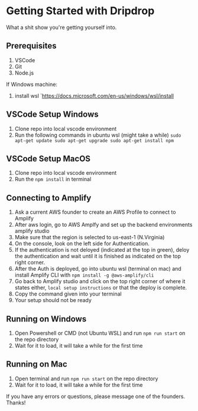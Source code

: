 # Getting Started with Dripdrop
What a shit show you're getting yourself into.

## Prerequisites
1. VSCode
2. Git
3. Node.js

If Windows machine:
1. install wsl `https://docs.microsoft.com/en-us/windows/wsl/install

## VSCode Setup Windows
1. Clone repo into local vscode environment
2. Run the following commands in ubuntu wsl (might take a while)
`
sudo apt-get update
sudo apt-get upgrade
sudo apt-get install npm
`

## VSCode Setup MacOS
1. Clone repo into local vscode environment
2. Run the `npm install` in terminal

## Connecting to Amplify
1. Ask a current AWS founder to create an AWS Profile to connect to Amplify
2. After aws login, go to AWS Amplfy and set up the backend environments amplify studio
3. Make sure that the region is selected to us-east-1 (N.Virginia)
4. On the console, look on the left side for Authentication.
5. If the authentication is not deloyed (indicated at the top in green), deloy the authentication and wait until it is finished as indicated on the top right corner.
6. After the Auth is deployed, go into ubuntu wsl (terminal on mac) and install Amplify CLI with `npm install -g @aws-amplify/cli`
7. Go back to Amplify studio and click on the top right corner of where it states either, `local setup instructions` or that the deploy is complete.
8. Copy the command given into your terminal 
9. Your setup should not be ready

## Running on Windows
1. Open Powershell or CMD (not Ubuntu WSL) and run `npm run start` on the repo directory
2. Wait for it to load, it will take a while for the first time

## Running on Mac
1. Open terminal and run `npm run start` on the repo directory
2. Wait for it to load, it will take a while for the first time

If you have any errors or questions, please message one of the founders. Thanks!

